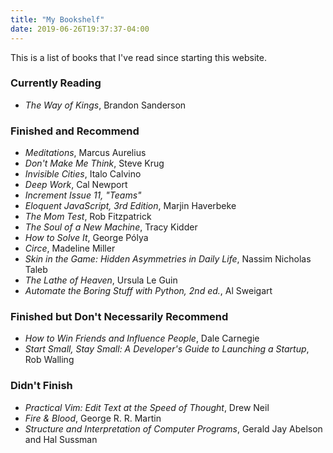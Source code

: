```yaml
---
title: "My Bookshelf"
date: 2019-06-26T19:37:37-04:00
---
```


This is a list of books that I've read since starting this website.

### Currently Reading

- _The Way of Kings_, Brandon Sanderson

### Finished and Recommend

- _Meditations_, Marcus Aurelius
- _Don't Make Me Think_, Steve Krug
- _Invisible Cities_, Italo Calvino
- _Deep Work_, Cal Newport
- _Increment Issue 11, "Teams"_
- _Eloquent JavaScript, 3rd Edition_, Marjin Haverbeke
- _The Mom Test_, Rob Fitzpatrick
- _The Soul of a New Machine_, Tracy Kidder
- _How to Solve It_, George Pólya
- _Circe_, Madeline Miller
- _Skin in the Game: Hidden Asymmetries in Daily Life_, Nassim Nicholas Taleb
- _The Lathe of Heaven_, Ursula Le Guin
- _Automate the Boring Stuff with Python, 2nd ed._, Al Sweigart

### Finished but Don't Necessarily Recommend

- _How to Win Friends and Influence People_, Dale Carnegie
- _Start Small, Stay Small: A Developer's Guide to Launching a Startup_,
  Rob Walling

### Didn't Finish

- _Practical Vim: Edit Text at the Speed of Thought_, Drew Neil
- _Fire & Blood_, George R. R. Martin
- _Structure and Interpretation of Computer Programs_, Gerald Jay Abelson and
  Hal Sussman
